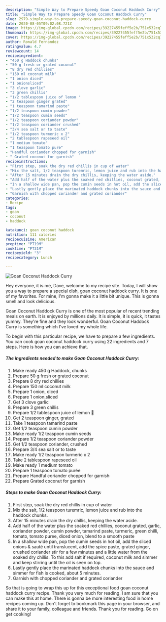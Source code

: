 ```yaml
---
description: "Simple Way to Prepare Speedy Goan Coconut Haddock Curry"
title: "Simple Way to Prepare Speedy Goan Coconut Haddock Curry"
slug: 2979-simple-way-to-prepare-speedy-goan-coconut-haddock-curry
date: 2020-08-05T09:02:08.721Z
image: https://img-global.cpcdn.com/recipes/39227455feff5e2b/751x532cq70/goan-coconut-haddock-curry-recipe-main-photo.jpg
thumbnail: https://img-global.cpcdn.com/recipes/39227455feff5e2b/751x532cq70/goan-coconut-haddock-curry-recipe-main-photo.jpg
cover: https://img-global.cpcdn.com/recipes/39227455feff5e2b/751x532cq70/goan-coconut-haddock-curry-recipe-main-photo.jpg
author: Ronald Fernandez
ratingvalue: 4.7
reviewcount: 14
recipeingredient:
- "450 g Haddock chunks"
- "50 g fresh or grated coconut"
- "8 dry red chillies"
- "150 ml coconut milk"
- "1 onion diced"
- "1 onionsliced"
- "3 clove garlic"
- "3 green chillis"
- "1/2 tablespoon juice of lemon "
- "2 teaspoon ginger grated"
- "1 teaspoon tamarind paste"
- "1/2 teaspoon cumin powder"
- "1/2 teaspoon cumin seeds"
- "1/2 teaspoon coriander powder"
- "1/2 teaspoon coriander crushed"
- "3/4 sea salt or to taste"
- "1/2 teaspoon turmeric x 2"
- "2 tablespoon rapeseed oil"
- "1 medium tomato"
- "1 teaspoon tomato pure"
- "Handful coriander chopped for garnish"
- " Grated coconut for garnish"
recipeinstructions:
- "First step, soak the dry red chillis in cup of water"
- "Mix the salt, 1/2 teaspoon turemric, lemon juice and rub into the haddock chunks."
- "After 15 minutes drain the dry chillis, keeping the water aside."
- "Add half of the water plus the soaked red chillies, coconut grated, garlic, coriander powder, cumin powder, tamarind paste, turmeric, green chilli, tomato, tomato puree, diced onion, blend to a smooth paste"
- "In a shallow wide pan, pop the cumin seeds in hot oil, add the sliced onions &amp; sauté until translucent, add the spice paste, grated ginger, crushed coriander stir for a few minutes and a little water from the soaked dry chillis. To this add salt if required, coconut milk and simmer and keep stirring until the oil is seen on top."
- "Lastly gently place the marinated haddock chunks into the sauce and simmer for fish is cooked, about 5 minutes."
- "Garnish with chopped coriander and grated coriander"
categories:
- Recipe
tags:
- goan
- coconut
- haddock

katakunci: goan coconut haddock 
nutrition: 111 calories
recipecuisine: American
preptime: "PT19M"
cooktime: "PT31M"
recipeyield: "3"
recipecategory: Lunch

---
```



![Goan Coconut Haddock Curry](https://img-global.cpcdn.com/recipes/39227455feff5e2b/751x532cq70/goan-coconut-haddock-curry-recipe-main-photo.jpg)

Hey everyone, it is me, Dave, welcome to my recipe site. Today, I will show you a way to prepare a special dish, goan coconut haddock curry. It is one of my favorites. For mine, I'm gonna make it a little bit unique. This is gonna smell and look delicious.



Goan Coconut Haddock Curry is one of the most popular of recent trending meals on earth. It is enjoyed by millions daily. It is simple, it is quick, it tastes yummy. They're fine and they look wonderful. Goan Coconut Haddock Curry is something which I've loved my whole life.


To begin with this particular recipe, we have to prepare a few ingredients. You can cook goan coconut haddock curry using 22 ingredients and 7 steps. Here is how you can achieve that.

<!--inarticleads1-->

##### The ingredients needed to make Goan Coconut Haddock Curry:

1. Make ready 450 g Haddock, chunks
1. Prepare 50 g fresh or grated coconut
1. Prepare 8 dry red chillies
1. Prepare 150 ml coconut milk
1. Prepare 1 onion, diced
1. Prepare 1 onion,sliced
1. Get 3 clove garlic
1. Prepare 3 green chillis
1. Prepare 1/2 tablespoon juice of lemon 🍋
1. Get 2 teaspoon ginger, grated
1. Take 1 teaspoon tamarind paste
1. Get 1/2 teaspoon cumin powder
1. Make ready 1/2 teaspoon cumin seeds
1. Prepare 1/2 teaspoon coriander powder
1. Get 1/2 teaspoon coriander, crushed
1. Prepare 3/4 sea salt or to taste
1. Make ready 1/2 teaspoon turmeric x 2
1. Take 2 tablespoon rapeseed oil
1. Make ready 1 medium tomato
1. Prepare 1 teaspoon tomato purée
1. Prepare Handful coriander chopped for garnish
1. Prepare  Grated coconut for garnish




<!--inarticleads2-->

##### Steps to make Goan Coconut Haddock Curry:

1. First step, soak the dry red chillis in cup of water
1. Mix the salt, 1/2 teaspoon turemric, lemon juice and rub into the haddock chunks.
1. After 15 minutes drain the dry chillis, keeping the water aside.
1. Add half of the water plus the soaked red chillies, coconut grated, garlic, coriander powder, cumin powder, tamarind paste, turmeric, green chilli, tomato, tomato puree, diced onion, blend to a smooth paste
1. In a shallow wide pan, pop the cumin seeds in hot oil, add the sliced onions &amp; sauté until translucent, add the spice paste, grated ginger, crushed coriander stir for a few minutes and a little water from the soaked dry chillis. To this add salt if required, coconut milk and simmer and keep stirring until the oil is seen on top.
1. Lastly gently place the marinated haddock chunks into the sauce and simmer for fish is cooked, about 5 minutes.
1. Garnish with chopped coriander and grated coriander




So that is going to wrap this up for this exceptional food goan coconut haddock curry recipe. Thank you very much for reading. I am sure that you can make this at home. There is gonna be more interesting food in home recipes coming up. Don't forget to bookmark this page in your browser, and share it to your family, colleague and friends. Thank you for reading. Go on get cooking!
